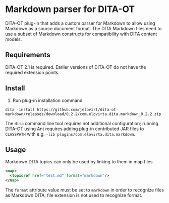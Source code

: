 # Markdown parser for DITA-OT

DITA-OT plug-in that adds a custom parser for Markdown to allow using Markdown as a source document format. The DITA Markdown files need to use a subset of Markdown constructs for compatibility with DITA content models.

## Requirements

DITA-OT 2.1 is required. Earlier versions of DITA-OT do not have the required extension points.

## Install

1.  Run plug-in installation command
    
```
dita -install https://github.com/jelovirt/dita-ot-markdown/releases/download/0.2.2/com.elovirta.dita.markdown_0.2.2.zip
```    

The `dita` command line tool requires not additional configuration; running DITA-OT using Ant requires adding plug-in contributed JAR files to `CLASSPATH` with e.g. `-lib plugins/com.elovirta.dita.markdown`.

## Usage

Markdown DITA topics can only be used by linking to them in map files.

```xml
<map>
  <topicref href="test.md" format="markdown"/>
</map>
```

The `format` attribute value must be set to `markdown` in order to recognize files as Markdown DITA; file extension is not used to recognize format.
